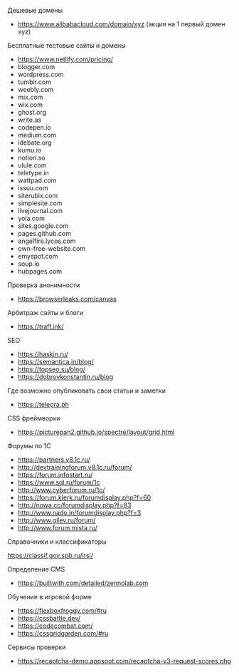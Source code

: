 Дешевые домены

* https://www.alibabacloud.com/domain/xyz (акция на 1 первый домен xyz)

Бесплатные тестовые сайты и домены

* https://www.netlify.com/pricing/
* blogger.com
* wordpress.com
* tumblr.com
* weebly.com
* mix.com
* wix.com
* ghost.org
* write.as
* codepen.io
* medium.com
* idebate.org
* kumu.io
* notion.so
* ulule.com
* teletype.in
* wattpad.com
* issuu.com
* siterubix.com
* simplesite.com
* livejournal.com
* yola.com
* sites.google.com
* pages.github.com
* angelfire.lycos.com
* own-free-website.com
* emyspot.com
* soup.io
* hubpages.com

Проверка анонимности

* https://browserleaks.com/canvas

Арбитраж сайты и блоги

* https://traff.ink/

SEO

* https://haskin.ru/
* https://semantica.in/blog/
* https://topseo.su/blog/
* https://dobrovkonstantin.ru/blog

Где возможно опубликовать свои статьи и заметки

* https://telegra.ph

CSS фреймворки

* https://picturepan2.github.io/spectre/layout/grid.html

Форумы по 1С

* https://partners.v8.1c.ru/
* http://devtrainingforum.v8.1c.ru/forum/
* https://forum.infostart.ru/
* https://www.sql.ru/forum/1c
* http://www.cyberforum.ru/1c/
* https://forum.klerk.ru/forumdisplay.php?f=60
* http://nowa.cc/forumdisplay.php?f=83
* http://www.nado.in/forumdisplay.php?f=3
* http://www.gilev.ru/forum/
* http://www.forum.mista.ru/

Справочники и классификаторы

https://classif.gov.spb.ru/irsi/

Определение CMS

* https://builtwith.com/detailed/zennolab.com

Обучение в игровой форме

* https://flexboxfroggy.com/#ru
* https://cssbattle.dev/
* https://codecombat.com/
* https://cssgridgarden.com/#ru

Сервисы проверки

* https://recaptcha-demo.appspot.com/recaptcha-v3-request-scores.php

